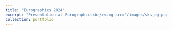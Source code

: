 ```yaml
---
title: "Eurographics 2024"
excerpt: "Presentation at Eurographics<br/><img src='/images/sks_eg.png'>"
collection: portfolio
---
```

